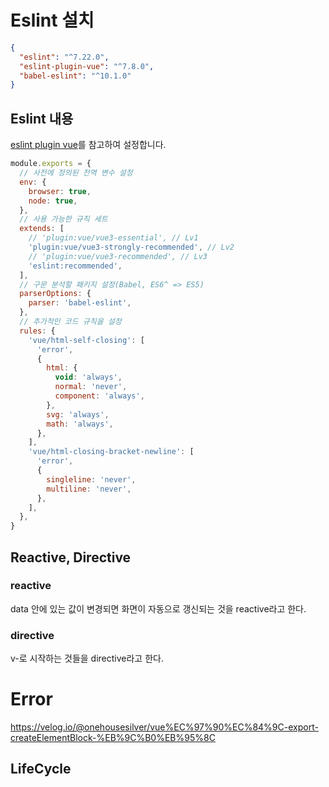 # Eslint 설치

```json
{
  "eslint": "^7.22.0",
  "eslint-plugin-vue": "^7.8.0",
  "babel-eslint": "^10.1.0"
}
```

## Eslint 내용

[eslint plugin vue](https://eslint.vuejs.org/)를 참고하여 설정합니다.

```js
module.exports = {
  // 사전에 정의된 전역 변수 설정
  env: {
    browser: true,
    node: true,
  },
  // 사용 가능한 규칙 세트
  extends: [
    // 'plugin:vue/vue3-essential', // Lv1
    'plugin:vue/vue3-strongly-recommended', // Lv2
    // 'plugin:vue/vue3-recommended', // Lv3
    'eslint:recommended',
  ],
  // 구문 분석할 패키지 설정(Babel, ES6^ => ES5)
  parserOptions: {
    parser: 'babel-eslint',
  },
  // 추가적인 코드 규칙을 설정
  rules: {
    'vue/html-self-closing': [
      'error',
      {
        html: {
          void: 'always',
          normal: 'never',
          component: 'always',
        },
        svg: 'always',
        math: 'always',
      },
    ],
    'vue/html-closing-bracket-newline': [
      'error',
      {
        singleline: 'never',
        multiline: 'never',
      },
    ],
  },
}
```

## Reactive, Directive

### reactive

data 안에 있는 값이 변경되면 화면이 자동으로 갱신되는 것을 reactive라고 한다.

### directive

v-로 시작하는 것들을 directive라고 한다.

# Error

https://velog.io/@onehousesilver/vue%EC%97%90%EC%84%9C-export-createElementBlock-%EB%9C%B0%EB%95%8C

## LifeCycle
